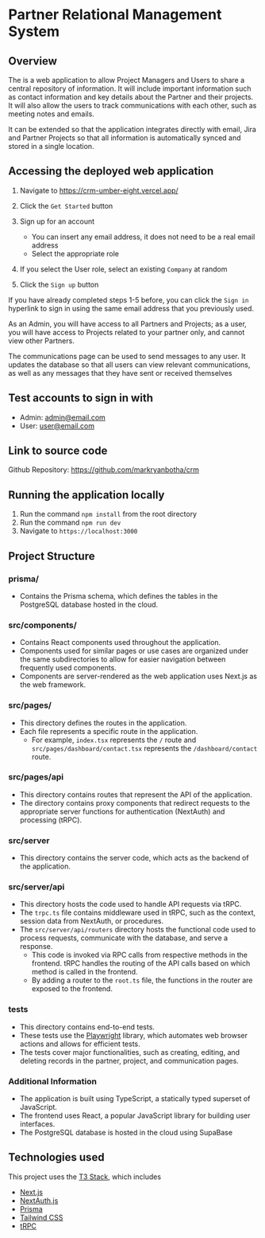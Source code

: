 # Partner Relational Management System

## Overview

The is a web application to allow Project Managers and Users to share a central repository of information. It will include important information such as contact information and key details about the Partner and their projects. It will also allow the users to track communications with each other, such as meeting notes and emails.

It can be extended so that the application integrates directly with email, Jira and Partner Projects so that all information is automatically synced and stored in a single location.

## Accessing the deployed web application

1. Navigate to https://crm-umber-eight.vercel.app/
2. Click the `Get Started` button
3. Sign up for an account

   - You can insert any email address, it does not need to be a real email address
   - Select the appropriate role

4. If you select the User role, select an existing `Company` at random
5. Click the `Sign up` button

If you have already completed steps 1-5 before, you can click the `Sign in` hyperlink to sign in using the same email address that you previously used.

As an Admin, you will have access to all Partners and Projects; as a user, you will have access to Projects related to your partner only, and cannot view other Partners.

The communications page can be used to send messages to any user. It updates the database so that all users can view relevant communications, as well as any messages that they have sent or received themselves

## Test accounts to sign in with

- Admin: admin@email.com
- User: user@email.com

## Link to source code

Github Repository: https://github.com/markryanbotha/crm

## Running the application locally

1. Run the command `npm install` from the root directory
2. Run the command `npm run dev`
3. Navigate to `https://localhost:3000`

## Project Structure

### prisma/

- Contains the Prisma schema, which defines the tables in the PostgreSQL database hosted in the cloud.

### src/components/

- Contains React components used throughout the application.
- Components used for similar pages or use cases are organized under the same subdirectories to allow for easier navigation between frequently used components.
- Components are server-rendered as the web application uses Next.js as the web framework.

### src/pages/

- This directory defines the routes in the application.
- Each file represents a specific route in the application.
  - For example, `index.tsx` represents the `/` route and `src/pages/dashboard/contact.tsx` represents the `/dashboard/contact` route.

### src/pages/api

- This directory contains routes that represent the API of the application.
- The directory contains proxy components that redirect requests to the appropriate server functions for authentication (NextAuth) and processing (tRPC).

### src/server

- This directory contains the server code, which acts as the backend of the application.

### src/server/api

- This directory hosts the code used to handle API requests via tRPC.
- The `trpc.ts` file contains middleware used in tRPC, such as the context, session data from NextAuth, or procedures.
- The `src/server/api/routers` directory hosts the functional code used to process requests, communicate with the database, and serve a response.
  - This code is invoked via RPC calls from respective methods in the frontend. tRPC handles the routing of the API calls based on which method is called in the frontend.
  - By adding a router to the `root.ts` file, the functions in the router are exposed to the frontend.

### tests

- This directory contains end-to-end tests.
- These tests use the [Playwright](https://playwright.dev/) library, which automates web browser actions and allows for efficient tests.
- The tests cover major functionalities, such as creating, editing, and deleting records in the partner, project, and communication pages.

### Additional Information

- The application is built using TypeScript, a statically typed superset of JavaScript.
- The frontend uses React, a popular JavaScript library for building user interfaces.
- The PostgreSQL database is hosted in the cloud using SupaBase

## Technologies used

This project uses the [T3 Stack](https://create.t3.gg/), which includes

- [Next.js](https://nextjs.org)
- [NextAuth.js](https://next-auth.js.org)
- [Prisma](https://prisma.io)
- [Tailwind CSS](https://tailwindcss.com)
- [tRPC](https://trpc.io)
